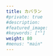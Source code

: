 ```yaml
---
title: カバラン
#private: true
#description: 
#featured_image: 
#keywords: [""]
weight: 80
#menus: "main"
---
```

